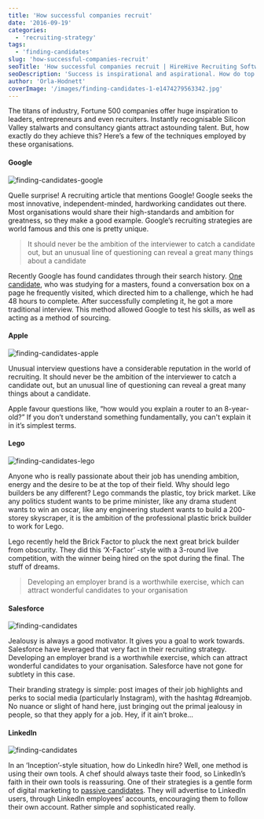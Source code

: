 ```yaml
---
title: 'How successful companies recruit'
date: '2016-09-19'
categories:
  - 'recruiting-strategy'
tags:
  - 'finding-candidates'
slug: 'how-successful-companies-recruit'
seoTitle: 'How successful companies recruit | HireHive Recruiting Software'
seoDescription: 'Success is inspirational and aspirational. How do top companies go about finding candidates that will bring their company more success.'
author: 'Orla-Hodnett'
coverImage: '/images/finding-candidates-1-e1474279563342.jpg'
---
```


The titans of industry, Fortune 500 companies offer huge inspiration to leaders, entrepreneurs and even recruiters. Instantly recognisable Silicon Valley stalwarts and consultancy giants attract astounding talent. But, how exactly do they achieve this? Here’s a few of the techniques employed by these organisations.

#### Google

![finding-candidates-google](/images/finding-candidates-google.jpg)

Quelle surprise! A recruiting article that mentions Google! Google seeks the most innovative, independent-minded, hardworking candidates out there. Most organisations would share their high-standards and ambition for greatness, so they make a good example. Google’s recruiting strategies are world famous and this one is pretty unique.

> It should never be the ambition of the interviewer to catch a candidate out, but an unusual line of questioning can reveal a great many things about a candidate

Recently Google has found candidates through their search history. [One candidate](https://www.fastcompany.com/3050451/the-future-of-work/googles-secret-strategy-to-recruit-engineers), who was studying for a masters, found a conversation box on a page he frequently visited, which directed him to a challenge, which he had 48 hours to complete. After successfully completing it, he got a more traditional interview. This method allowed Google to test his skills, as well as acting as a method of sourcing.

#### Apple

![finding-candidates-apple](/images/finding-candidates-apple.jpg)

Unusual interview questions have a considerable reputation in the world of recruiting. It should never be the ambition of the interviewer to catch a candidate out, but an unusual line of questioning can reveal a great many things about a candidate.

Apple favour questions like, “how would you explain a router to an 8-year-old?” If you don’t understand something fundamentally, you can't explain it in it’s simplest terms.

#### Lego

![finding-candidates-lego](/images/finding-candidates-lego.jpg)

Anyone who is really passionate about their job has unending ambition, energy and the desire to be at the top of their field. Why should lego builders be any different? Lego commands the plastic, toy brick market. Like any politics student wants to be prime minister, like any drama student wants to win an oscar, like any engineering student wants to build a 200-storey skyscraper, it is the ambition of the professional plastic brick builder to work for Lego.

Lego recently held the Brick Factor to pluck the next great brick builder from obscurity. They did this ‘X-Factor’ -style with a 3-round live competition, with the winner being hired on the spot during the final. The stuff of dreams.

> Developing an employer brand is a worthwhile exercise, which can attract wonderful candidates to your organisation

#### Salesforce

![finding-candidates](/images/finding-candidates-salesforce.jpg)

Jealousy is always a good motivator. It gives you a goal to work towards. Salesforce have leveraged that very fact in their recruiting strategy. Developing an employer brand is a worthwhile exercise, which can attract wonderful candidates to your organisation. Salesforce have not gone for subtlety in this case.

Their branding strategy is simple: post images of their job highlights and perks to social media (particularly Instagram), with the hashtag #dreamjob. No nuance or slight of hand here, just bringing out the primal jealousy in people, so that they apply for a job. Hey, if it ain’t broke…

#### LinkedIn

![finding-candidates](/images/finding-candidates-5.jpg)

In an ‘Inception’-style situation, how do LinkedIn hire? Well, one method is using their own tools. A chef should always taste their food, so LinkedIn’s faith in their own tools is reassuring. One of their strategies is a gentle form of digital marketing to [passive candidates](http://hirehive.io/blog/sourcing-passive-candidates/). They will advertise to LinkedIn users, through LinkedIn employees’ accounts, encouraging them to follow their own account. Rather simple and sophisticated really.
